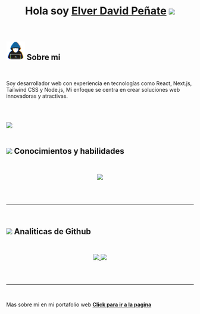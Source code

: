 <h1 align="center"><b>Hola soy <a href="https://www.elvportafolio.website">Elver David Peñate</a> </b><img src="https://media.giphy.com/media/hvRJCLFzcasrR4ia7z/giphy.gif" width="35"></h1>

<br>

## <picture><img src = "https://github.com/0xAbdulKhalid/0xAbdulKhalid/raw/main/assets/mdImages/about_me.gif" width = 50px></picture> **Sobre mi**

<br>

<p>
Soy desarrollador web con experiencia en tecnologías como React, Next.js, Tailwind CSS y Node.js, Mi enfoque se centra en crear soluciones web innovadoras y atractivas. 
</p>

<br><br>

<img src="https://user-images.githubusercontent.com/73097560/115834477-dbab4500-a447-11eb-908a-139a6edaec5c.gif"><br><br>

## <img src="https://media2.giphy.com/media/QssGEmpkyEOhBCb7e1/giphy.gif?cid=ecf05e47a0n3gi1bfqntqmob8g9aid1oyj2wr3ds3mg700bl&rid=giphy.gif" width ="25"><b> Conocimientos y habilidades</b>

<br>

<p align="center">
  <a href="https://skillicons.dev">
    <img src="https://skillicons.dev/icons?i=ts,tailwind,react,express,astro,nextjs,nestjs,prisma,git,css,github,html,js,mongodb,mysql,nodejs,postman,redux,vscode&perline=8" />
  </a>
</p>

<br>
<br>

---

<br>

## <img src="https://media.giphy.com/media/iY8CRBdQXODJSCERIr/giphy.gif" width="35"><b> Analiticas de Github</b>

<br>

<p align="center">
<a href="https://github.com/ElverDavid07">
  <img height="180em" src="https://github-readme-stats-eight-theta.vercel.app/api?username=ElverDavid07&show_icons=true&title_color=7A7ADB&icon_color=2234AE&text_color=D3D3D3&bg_color=0,000000,130F40&include_all_commits=true&count_private=true"/>
  <img height="180em" src="https://github-readme-stats-eight-theta.vercel.app/api/top-langs/?username=ElverDavid07&layout=compact&langs_count=8&title_color=7A7ADB&icon_color=2234AE&text_color=D3D3D3&bg_color=0,000000,130F40"/>
</a>
</p>

<br>
<br>

---

<br>

Mas sobre mi en mi portafolio web **[Click para ir a la pagina](https://www.elvportafolio.website)**
<br>
